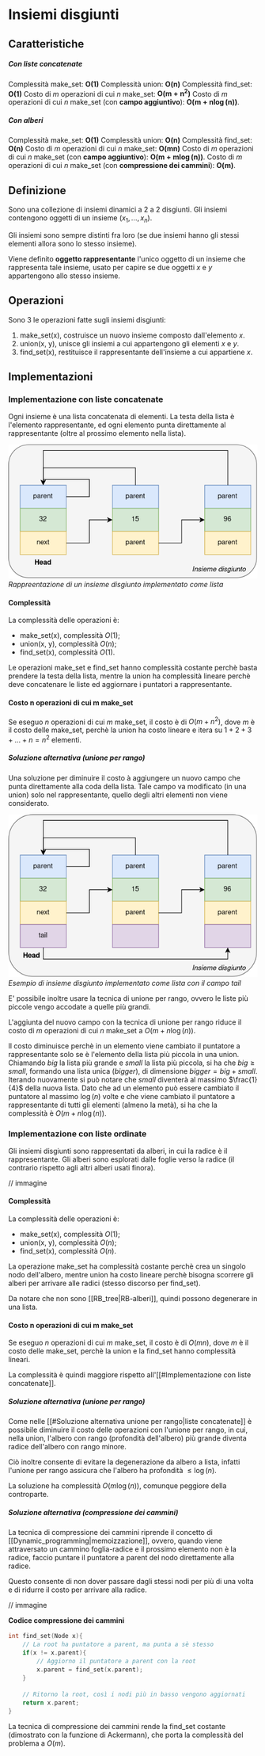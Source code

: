 # Insiemi disgiunti
## Caratteristiche
##### Con liste concatenate
Complessità make_set: $\boldsymbol{O(1)}$
Complessità union: $\boldsymbol{O(n)}$
Complessità find_set: $\boldsymbol{O(1)}$
Costo di $m$ operazioni di cui $n$ make_set: $\boldsymbol{O(m + n^2)}$
Costo di $m$ operazioni di cui $n$ make_set (con **campo aggiuntivo**): $\boldsymbol{O(m+n\log(n))}$.

##### Con alberi
Complessità make_set: $\boldsymbol{O(1)}$
Complessità union: $\boldsymbol{O(n)}$
Complessità find_set: $\boldsymbol{O(n)}$
Costo di $m$ operazioni di cui $n$ make_set: $\boldsymbol{O(mn)}$
Costo di $m$ operazioni di cui $n$ make_set (con **campo aggiuntivo**): $\boldsymbol{O(m+m\log(n))}$.
Costo di $m$ operazioni di cui $n$ make_set (con **compressione dei cammini**): $\boldsymbol{O(m)}$.

## Definizione
Sono una collezione di insiemi dinamici a 2 a 2 disgiunti. 
Gli insiemi contengono oggetti di un insieme $(x_1, ..., x_n)$.

Gli insiemi sono sempre distinti fra loro (se due insiemi hanno gli stessi elementi allora sono lo stesso insieme).

Viene definito **oggetto rappresentante** l'unico oggetto di un insieme che rappresenta tale insieme, usato per capire se due oggetti $x$ e $y$ appartengono allo stesso insieme.

## Operazioni
Sono 3 le operazioni fatte sugli insiemi disgiunti:
1. make_set(x), costruisce un nuovo insieme composto dall'elemento $x$.
2. union(x, y), unisce gli insiemi a cui appartengono gli elementi $x$ e $y$.
3. find_set(x), restituisce il rappresentante dell'insieme a cui appartiene $x$.

## Implementazioni
### Implementazione con liste concatenate
Ogni insieme è una lista concatenata di elementi.
La testa della lista è l'elemento rappresentante, ed ogni elemento punta direttamente al rappresentante (oltre al prossimo elemento nella lista).

![Rappreentazione di un insieme disgiunto implementato come lista](Images/disjoint_set.png)
*Rappreentazione di un insieme disgiunto implementato come lista*

#### Complessità
La complessità delle operazioni è:
- make_set(x), complessità $O(1)$;
- union(x, y), complessità $O(n)$;
- find_set(x), complessità $O(1)$.

Le operazioni make_set e find_set hanno complessità costante perchè basta prendere la testa della lista, mentre la union ha complessità lineare perchè deve concatenare le liste ed aggiornare i puntatori a rappresentante.

#### Costo $\boldsymbol{n}$ operazioni di cui $\boldsymbol{m}$ make_set
Se eseguo $n$ operazioni di cui $m$ make_set, il costo è di $O(m + n^2)$, dove $m$ è il costo delle make_set, perchè la union ha costo lineare e itera su $1 + 2 + 3 + ... + n = n^2$ elementi.

##### Soluzione alternativa (unione per rango)
Una soluzione per diminuire il costo à aggiungere un nuovo campo che punta direttamente alla coda della lista.
Tale campo va modificato (in una union) solo nel rappresentante, quello degli altri elementi non viene considerato.

![Esempio di insieme disgiunto implementato come lista con il campo tail](Images/ranked_disjoint_set.png)
*Esempio di insieme disgiunto implementato come lista con il campo tail*

E' possibile inoltre usare la tecnica di unione per rango, ovvero le liste più piccole vengo accodate a quelle più grandi.

L'aggiunta del nuovo campo con la tecnica di unione per rango riduce il costo di $m$ operazioni di cui $n$ make_set a $O(m + n\log(n))$.

Il costo diminuisce perchè in un elemento viene cambiato il puntatore a rappresentante solo se è l'elemento della lista più piccola in una union.
Chiamando *big* la lista più grande e _small_ la lista più piccola, si ha che $big \ge small$, formando una lista unica (*bigger*), di dimensione $bigger = big + small$.
Iterando nuovamente si può notare che *small* diventerà al massimo $\frac{1}{4}$ della nuova lista.
Dato che ad un elemento può essere cambiato il puntatore al massimo $\log(n)$ volte e che viene cambiato il puntatore a rappresentante di tutti gli elementi (almeno la metà), si ha che la complessità è $O(m + n\log(n))$.

### Implementazione con liste ordinate
Gli insiemi disgiunti sono rappresentati da alberi, in cui la radice è il rappresentante.
Gli alberi sono esplorati dalle foglie verso la radice (il contrario rispetto agli altri alberi usati finora).

// immagine

#### Complessità
La complessità delle operazioni è:
- make_set(x), complessità $O(1)$;
- union(x, y), complessità $O(n)$;
- find_set(x), complessità $O(n)$.

La operazione make_set ha complessità costante perchè crea un singolo nodo dell'albero, mentre union ha costo lineare perchè bisogna scorrere gli alberi per arrivare alle radici (stesso discorso per find_set).

Da notare che non sono [[RB_tree|RB-alberi]], quindi possono degenerare in una lista.

#### Costo $\boldsymbol{n}$ operazioni di cui $\boldsymbol{m}$ make_set
Se eseguo $n$ operazioni di cui $m$ make_set, il costo è di $O(mn)$, dove $m$ è il costo delle make_set, perchè la union e la find_set hanno complessità lineari.

La complessità è quindi maggiore rispetto all'[[#Implementazione con liste concatenate]].

##### Soluzione alternativa (unione per rango)
Come nelle [[#Soluzione alternativa unione per rango|liste concatenate]] è possibile diminuire il costo delle operazioni con l'unione per rango, in cui, nella union, l'albero con rango (profondità dell'albero) più grande diventa radice dell'albero con rango minore.

Ciò inoltre consente di evitare la degenerazione da albero a lista, infatti l'unione per rango assicura che l'albero ha profondità $\le \log(n)$.

La soluzione ha complessità $O(m\log(n))$, comunque peggiore della controparte.

##### Soluzione alternativa (compressione dei cammini)
La tecnica di compressione dei cammini riprende il concetto di [[Dynamic_programming|memoizzazione]], ovvero, quando viene attraversato un cammino foglia-radice e il prossimo elemento non è la radice, faccio puntare il puntatore a parent del nodo direttamente alla radice.

Questo consente di non dover passare dagli stessi nodi per più di una volta e di ridurre il costo per arrivare alla radice.

// immagine

**Codice compressione dei cammini**
````c
int find_set(Node x){
	// La root ha puntatore a parent, ma punta a sè stesso
	if(x != x.parent){
		// Aggiorno il puntatore a parent con la root
		x.parent = find_set(x.parent);
	}

	// Ritorno la root, così i nodi più in basso vengono aggiornati
	return x.parent;
}
````

La tecnica di compressione dei cammini rende la find_set costante (dimostrato con la funzione di Ackermann), che porta la complessità del problema a $O(m)$.